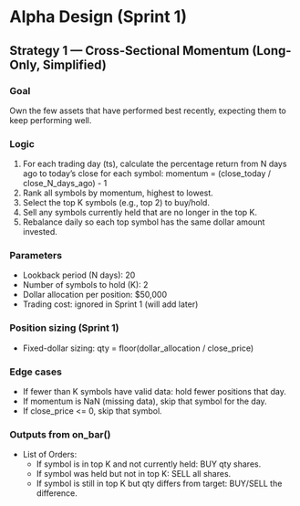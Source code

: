 # Alpha Design (Sprint 1)

## Strategy 1 — Cross-Sectional Momentum (Long-Only, Simplified)

### Goal
Own the few assets that have performed best recently, expecting them to keep performing well.

### Logic
1. For each trading day (ts), calculate the percentage return from N days ago to today’s close for each symbol:
   momentum = (close_today / close_N_days_ago) - 1
2. Rank all symbols by momentum, highest to lowest.
3. Select the top K symbols (e.g., top 2) to buy/hold.
4. Sell any symbols currently held that are no longer in the top K.
5. Rebalance daily so each top symbol has the same dollar amount invested.

### Parameters
- Lookback period (N days): 20
- Number of symbols to hold (K): 2
- Dollar allocation per position: $50,000
- Trading cost: ignored in Sprint 1 (will add later)

### Position sizing (Sprint 1)
- Fixed-dollar sizing: qty = floor(dollar_allocation / close_price)

### Edge cases
- If fewer than K symbols have valid data: hold fewer positions that day.
- If momentum is NaN (missing data), skip that symbol for the day.
- If close_price <= 0, skip that symbol.

### Outputs from on_bar()
- List of Orders:
    - If symbol is in top K and not currently held: BUY qty shares.
    - If symbol was held but not in top K: SELL all shares.
    - If symbol is still in top K but qty differs from target: BUY/SELL the difference.
